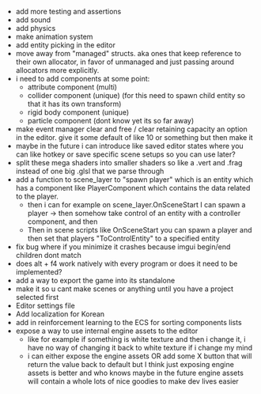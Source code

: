- add more testing and assertions
- add sound
- add physics
- make animation system
- add entity picking in the editor
- move away from "managed" structs. aka ones that keep reference to their own allocator, in favor of unmanaged and just passing around allocators more explicitly.
- i need to add components at some point:
	- attribute component (multi)
	- collider component (unique) (for this need to spawn child entity so that it has its own transform)
	- rigid body component (unique)
	- particle component (dont know yet its so far away)
- make event manager clear and free / clear retaining capacity an option in the editor. give it some default of like 10 or something but then make it 
- maybe in the future i can introduce like saved editor states where you can like hotkey or save specific scene setups so you can use later?
- split these mega shaders into smaller shaders so like a .vert and .frag instead of one big .glsl that we parse through
- add a function to scene_layer to "spawn player" which is an entity which has a component like PlayerComponent which contains the data related to the player. 
	- then i can for example on scene_layer.OnSceneStart I can spawn a player -> then somehow take control of an entity with a controller component, and then 
	- Then in scene scripts like OnSceneStart you can spawn a player and then set that players "ToControlEntity" to a specified entity
- fix bug where if you minimize it crashes because imgui begin/end children dont match
- does alt + f4 work natively with every program or does it need to be implemented?
- add a way to export the game into its standalone
- make it so u cant make scenes or anything until you have a project selected first
- Editor settings file
- Add localization for Korean
- add in reinforcement learning to the ECS for sorting components lists
- expose a way to use internal engine assets to the editor
	- like for example if something is white texture and then i change it, i have no way of changing it back to white texture if i change my mind 
	- i can either expose the engine assets OR add some X button that will return the value back to default but I think just exposing engine assets is better and who knows maybe in the future engine assets will contain a whole lots of nice goodies to make dev lives easier